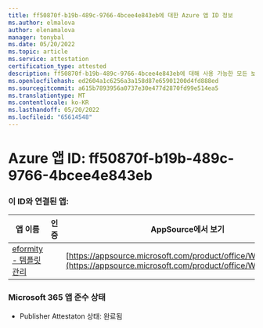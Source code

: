 ```yaml
---
title: ff50870f-b19b-489c-9766-4bcee4e843eb에 대한 Azure 앱 ID 정보
ms.author: elmalova
author: elenamalova
manager: tonybal
ms.date: 05/20/2022
ms.topic: article
ms.service: attestation
certification_type: attested
description: ff50870f-b19b-489c-9766-4bcee4e843eb에 대해 사용 가능한 모든 보안 및 규정 준수 정보입니다.
ms.openlocfilehash: ed2604a1c6256a3a158d87e65901200d4fd888ed
ms.sourcegitcommit: a615b7893956a0737e30e477d2870fd99e514ea5
ms.translationtype: MT
ms.contentlocale: ko-KR
ms.lasthandoff: 05/20/2022
ms.locfileid: "65614548"
---
```

# <a name="azure-app-id-ff50870f-b19b-489c-9766-4bcee4e843eb"></a>Azure 앱 ID: ff50870f-b19b-489c-9766-4bcee4e843eb


### <a name="apps-associated-with-this-id"></a>이 ID와 연결된 앱:
| **앱 이름** | **인증** | **AppSource에서 보기** |
|--------------|---------------|-----------------------|
| [eformity - 템플릿 관리](../forward/WA200003519.md) |  | [https://appsource.microsoft.com/product/office/WA200003519](https://appsource.microsoft.com/product/office/WA200003519) |

### <a name="microsoft-365-app-compliance-status"></a>Microsoft 365 앱 준수 상태
- Publisher Attestaton 상태: 완료됨
